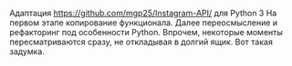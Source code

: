 Адаптация https://github.com/mgp25/Instagram-API/ для Python 3
На первом этапе копирование функционала.
Далее переосмысление и рефакторинг под особенности Python. 
Впрочем, некоторые моменты пересматриваются сразу, не откладывая в долгий ящик.
Вот такая задумка.
